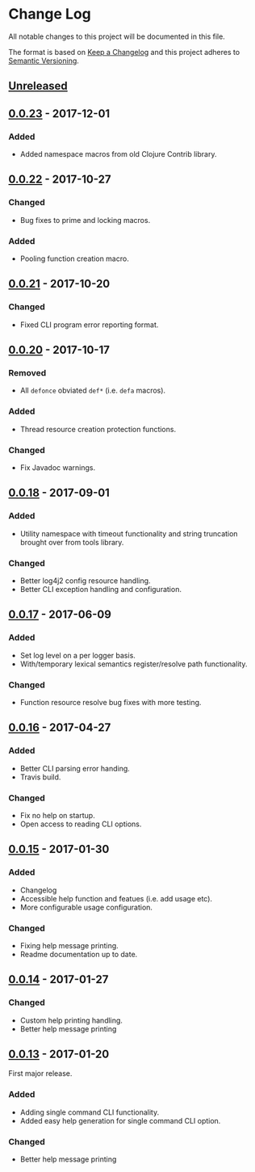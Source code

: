# Change Log
All notable changes to this project will be documented in this file.

The format is based on [Keep a Changelog](http://keepachangelog.com/)
and this project adheres to [Semantic Versioning](http://semver.org/).


## [Unreleased]


## [0.0.23] - 2017-12-01
### Added
- Added namespace macros from old Clojure Contrib library.


## [0.0.22] - 2017-10-27
### Changed
- Bug fixes to prime and locking macros.

### Added
- Pooling function creation macro.


## [0.0.21] - 2017-10-20
### Changed
- Fixed CLI program error reporting format.


## [0.0.20] - 2017-10-17
### Removed
- All `defonce` obviated `def*` (i.e. `defa` macros).

### Added
- Thread resource creation protection functions.

### Changed
- Fix Javadoc warnings.


## [0.0.18] - 2017-09-01
### Added
- Utility namespace with timeout functionality and string truncation brought
  over from tools library.

### Changed
- Better log4j2 config resource handling.
- Better CLI exception handling and configuration.


## [0.0.17] - 2017-06-09
### Added
- Set log level on a per logger basis.
- With/temporary lexical semantics register/resolve path functionality.

### Changed
- Function resource resolve bug fixes with more testing.


## [0.0.16] - 2017-04-27
### Added
- Better CLI parsing error handing.
- Travis build.

### Changed
- Fix no help on startup.
- Open access to reading CLI options.


## [0.0.15] - 2017-01-30
### Added
- Changelog
- Accessible help function and featues (i.e. add usage etc).
- More configurable usage configuration.

### Changed
- Fixing help message printing.
- Readme documentation up to date.


## [0.0.14] - 2017-01-27
### Changed
- Custom help printing handling.
- Better help message printing


## [0.0.13] - 2017-01-20
First major release.

### Added
- Adding single command CLI functionality.
- Added easy help generation for single command CLI option.

### Changed
- Better help message printing


[Unreleased]: https://github.com/plandes/clj-actioncli/compare/v0.0.23...HEAD
[0.0.23]: https://github.com/plandes/clj-actioncli/compare/v0.0.23...v0.0.22
[0.0.22]: https://github.com/plandes/clj-actioncli/compare/v0.0.22...v0.0.21
[0.0.21]: https://github.com/plandes/clj-actioncli/compare/v0.0.20...v0.0.21
[0.0.20]: https://github.com/plandes/clj-actioncli/compare/v0.0.18...v0.0.20
[0.0.18]: https://github.com/plandes/clj-actioncli/compare/v0.0.17...v0.0.18
[0.0.17]: https://github.com/plandes/clj-actioncli/compare/v0.0.16...v0.0.17
[0.0.16]: https://github.com/plandes/clj-actioncli/compare/v0.0.15...v0.0.16
[0.0.15]: https://github.com/plandes/clj-actioncli/compare/v0.0.14...v0.0.15
[0.0.14]: https://github.com/plandes/clj-actioncli/compare/v0.0.13...v0.0.14
[0.0.13]: https://github.com/plandes/clj-actioncli/compare/v0.0.12...v0.0.13
